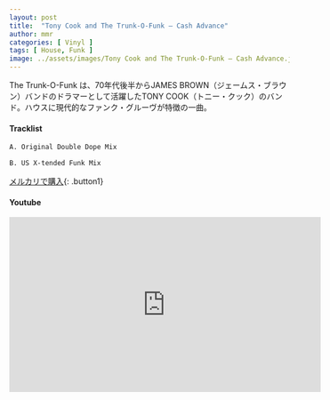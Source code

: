 ```yaml
---
layout: post
title:  "Tony Cook and The Trunk-O-Funk – Cash Advance"
author: mmr
categories: [ Vinyl ]
tags: [ House, Funk ]
image: ../assets/images/Tony Cook and The Trunk-O-Funk – Cash Advance.jpg
---
```


The Trunk-O-Funk は、70年代後半からJAMES BROWN（ジェームス・ブラウン）バンドのドラマーとして活躍したTONY COOK（トニー・クック）のバンド。ハウスに現代的なファンク・グルーヴが特徴の一曲。

#### Tracklist
```md
A. Original Double Dope Mix

B. US X-tended Funk Mix
```

[メルカリで購入](https://jp.mercari.com/item/m73510580861?afid=6142608987){: .button1}

#### Youtube
<iframe width="560" height="315" src="https://www.youtube.com/embed/bTrWGgYjIIc?si=P93DhsIA9gYF1XCY" title="YouTube video player" frameborder="0" allow="accelerometer; autoplay; clipboard-write; encrypted-media; gyroscope; picture-in-picture; web-share" referrerpolicy="strict-origin-when-cross-origin" allowfullscreen></iframe>